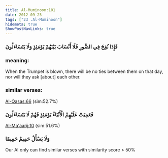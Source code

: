 ```yaml
---
title: Al-Muminoon:101
date: 2012-09-25
tags: ["23 .Al-Muminoon"]
hidemeta: true 
ShowPostNavLinks: true 
---
```

### فَإِذَا نُفِخَ فِي الصُّورِ فَلَا أَنْسَابَ بَيْنَهُمْ يَوْمَئِذٍ وَلَا يَتَسَاءَلُونَ
### meaning: 
When the Trumpet is blown, there will be no ties between them on that day, nor will they ask [about] each other.
### similar verses: 

[Al-Qasas:66](/28/66) (sim:52.7%)

### فَعَمِيَتْ عَلَيْهِمُ الْأَنْبَاءُ يَوْمَئِذٍ فَهُمْ لَا يَتَسَاءَلُونَ

[Al-Ma'aarij:10](/70/10) (sim:51.6%)

### وَلَا يَسْأَلُ حَمِيمٌ حَمِيمًا

Our AI only can find similar verses with similarity score > 50% 


